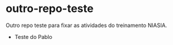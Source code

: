 # outro-repo-teste
Outro repo teste para fixar as atividades do treinamento NIASIA.
 
 - Teste do Pablo